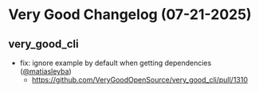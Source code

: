 # Very Good Changelog (07-21-2025)

## very_good_cli
- fix: ignore example by default when getting dependencies ([@matiasleyba](https://github.com/matiasleyba))
	- https://github.com/VeryGoodOpenSource/very_good_cli/pull/1310

